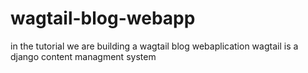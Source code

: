 # wagtail-blog-webapp
in the tutorial we are building a wagtail blog webaplication 
wagtail is a django content managment system 
